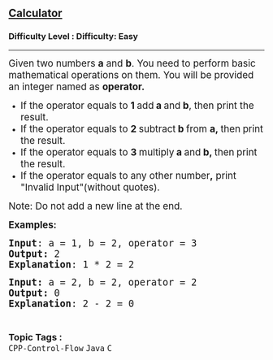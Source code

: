 <h2><a href="https://www.geeksforgeeks.org/problems/calculator--172632/1&selectedLang=python3">Calculator</a></h2><h3>Difficulty Level : Difficulty: Easy</h3><hr><div class="problems_problem_content__Xm_eO"><p><span style="font-size: 14pt;">Given two numbers&nbsp;<strong>a</strong>&nbsp;and&nbsp;<strong>b</strong>. You need to perform basic mathematical operations on them. You will be provided an integer named as <strong>operator. </strong></span></p>
<ul>
<li><span style="font-size: 14pt;">If the operator equals to <strong>1&nbsp;</strong>add<strong>&nbsp;a&nbsp;</strong>and<strong>&nbsp;b</strong>, then print the result.</span></li>
<li><span style="font-size: 14pt;">If the operator equals to <strong>2&nbsp;</strong>subtract<strong>&nbsp;b&nbsp;</strong>from&nbsp;<strong>a,&nbsp;</strong>then<strong>&nbsp;</strong>print the result.</span></li>
<li><span style="font-size: 14pt;">If the operator equals to <strong>3&nbsp;</strong>multiply<strong>&nbsp;a&nbsp;</strong>and<strong>&nbsp;b,&nbsp;</strong>then<strong>&nbsp;</strong>print the result.</span></li>
<li><span style="font-size: 14pt;">If the operator equals to any other number<strong>,</strong> print "Invalid Input"(without quotes).</span></li>
</ul>
<p><span style="font-size: 14pt;">Note: Do not add a new line at the end.</span></p>
<p><span style="font-size: 14pt;"><strong>Examples:</strong></span></p>
<pre><span style="font-size: 14pt;"><strong>Input</strong>: a = 1, b = 2, operator = 3
<strong>Output:</strong> 2
<strong>Explanation</strong>: 1 * 2 = 2</span></pre>
<pre><span style="font-size: 14pt;"><strong>Input: </strong>a = 2, b = 2, operator = 2
<strong>Output: </strong>0
<strong>Explanation</strong>: 2 - 2 = 0</span></pre></div><br><p><span style=font-size:18px><strong>Topic Tags : </strong><br><code>CPP-Control-Flow</code>&nbsp;<code>Java</code>&nbsp;<code>C</code>&nbsp;